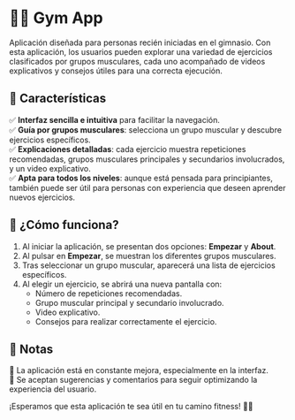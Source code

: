 # 🏋️‍♂️ Gym App  

Aplicación diseñada para personas recién iniciadas en el gimnasio. Con esta aplicación, los usuarios pueden explorar una variedad de ejercicios clasificados por grupos musculares, cada uno acompañado de videos explicativos y consejos útiles para una correcta ejecución.  

## 🚀 Características  

✅ **Interfaz sencilla e intuitiva** para facilitar la navegación.  
✅ **Guía por grupos musculares**: selecciona un grupo muscular y descubre ejercicios específicos.  
✅ **Explicaciones detalladas**: cada ejercicio muestra repeticiones recomendadas, grupos musculares principales y secundarios involucrados, y un video explicativo.  
✅ **Apta para todos los niveles**: aunque está pensada para principiantes, también puede ser útil para personas con experiencia que deseen aprender nuevos ejercicios.  

## 🎯 ¿Cómo funciona?  

1. Al iniciar la aplicación, se presentan dos opciones: **Empezar** y **About**.  
2. Al pulsar en **Empezar**, se muestran los diferentes grupos musculares.  
3. Tras seleccionar un grupo muscular, aparecerá una lista de ejercicios específicos.  
4. Al elegir un ejercicio, se abrirá una nueva pantalla con:  
   - Número de repeticiones recomendadas.  
   - Grupo muscular principal y secundario involucrado.  
   - Video explicativo.  
   - Consejos para realizar correctamente el ejercicio.  

## 📌 Notas  

🔹 La aplicación está en constante mejora, especialmente en la interfaz.  
🔹 Se aceptan sugerencias y comentarios para seguir optimizando la experiencia del usuario.  

¡Esperamos que esta aplicación te sea útil en tu camino fitness! 💪😃  
